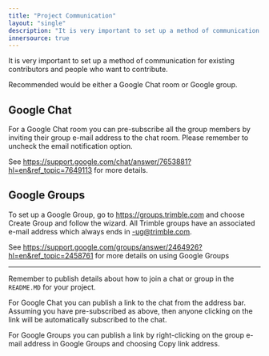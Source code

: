 ```yaml
---
title: "Project Communication"
layout: "single"
description: "It is very important to set up a method of communication for existing contributors and people who want to contribute."
innersource: true
---
```


It is very important to set up a method of communication for existing contributors and people who want to contribute.

Recommended would be either a Google Chat room or Google group.

## Google Chat

For a Google Chat room you can pre-subscribe all the group members by inviting their group e-mail address to the chat room. Please remember to uncheck the email notification option.

See https://support.google.com/chat/answer/7653881?hl=en&ref_topic=7649113 for more details.

## Google Groups

To set up a Google Group, go to https://groups.trimble.com and choose Create Group and follow the wizard. All Trimble groups have an associated e-mail address which always ends in -ug@trimble.com.

See https://support.google.com/groups/answer/2464926?hl=en&ref_topic=2458761 for more details on using Google Groups

------

Remember to publish details about how to join a chat or group in the `README.MD` for your project.

For Google Chat you can publish a link to the chat from the address bar. Assuming you have pre-subscribed as above, then anyone clicking on the link will be automatically subscribed to the chat.

For Google Groups you can publish a link by right-clicking on the group e-mail address in Google Groups and choosing Copy link address.
